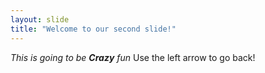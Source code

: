 ```yaml
---
layout: slide
title: "Welcome to our second slide!"
---
```

_This is going to be **Crazy** fun_
Use the left arrow to go back!
